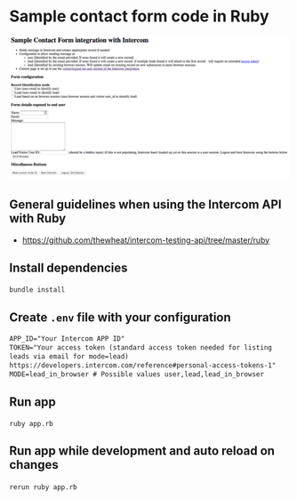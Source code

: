 # Sample contact form code in Ruby

![](screenshot.png)

## General guidelines when using the Intercom API with Ruby
- https://github.com/thewheat/intercom-testing-api/tree/master/ruby

## Install dependencies
`bundle install`

## Create `.env` file with your configuration

```
APP_ID="Your Intercom APP ID"
TOKEN="Your access token (standard access token needed for listing leads via email for mode=lead) https://developers.intercom.com/reference#personal-access-tokens-1"
MODE=lead_in_browser # Possible values user,lead,lead_in_browser
```

## Run app
`ruby app.rb`

## Run app while development and auto reload on changes
`rerun ruby app.rb`